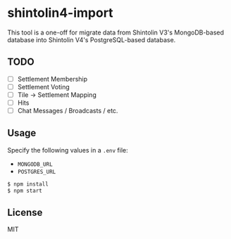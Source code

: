 # shintolin4-import

This tool is a one-off for migrate data from Shintolin V3's MongoDB-based database into Shintolin V4's PostgreSQL-based database.

## TODO

* [ ] Settlement Membership
* [ ] Settlement Voting
* [ ] Tile -> Settlement Mapping
* [ ] Hits
* [ ] Chat Messages / Broadcasts / etc.

## Usage

Specify the following values in a `.env` file:

* `MONGODB_URL`
* `POSTGRES_URL`

```javascript
$ npm install
$ npm start
```

## License

MIT
